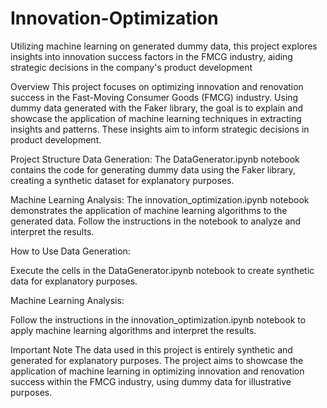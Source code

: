 # Innovation-Optimization
Utilizing machine learning on generated dummy data, this project explores insights into innovation success factors in the FMCG industry, aiding strategic decisions in the company's product development

Overview
This project focuses on optimizing innovation and renovation success in the Fast-Moving Consumer Goods (FMCG) industry. Using dummy data generated with the Faker library, the goal is to explain and showcase the application of machine learning techniques in extracting insights and patterns. These insights aim to inform strategic decisions in product development.

Project Structure
Data Generation: The DataGenerator.ipynb notebook contains the code for generating dummy data using the Faker library, creating a synthetic dataset for explanatory purposes.

Machine Learning Analysis: The innovation_optimization.ipynb notebook demonstrates the application of machine learning algorithms to the generated data. Follow the instructions in the notebook to analyze and interpret the results.

How to Use
Data Generation:

Execute the cells in the DataGenerator.ipynb notebook to create synthetic data for explanatory purposes.

Machine Learning Analysis:

Follow the instructions in the innovation_optimization.ipynb notebook to apply machine learning algorithms and interpret the results.

Important Note
The data used in this project is entirely synthetic and generated for explanatory purposes. The project aims to showcase the application of machine learning in optimizing innovation and renovation success within the FMCG industry, using dummy data for illustrative purposes.
